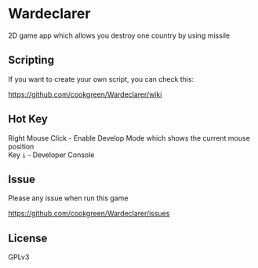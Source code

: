 # Wardeclarer
2D game app which allows you destroy one country by using missile

## Scripting
If you want to create your own script, you can check this:  

https://github.com/cookgreen/Wardeclarer/wiki

## Hot Key
Right Mouse Click - Enable Develop Mode which shows the current mouse position  
Key `i` - Developer Console  

## Issue  
Please any issue when run this game  
  
https://github.com/cookgreen/Wardeclarer/issues

## License
GPLv3
